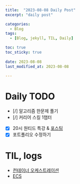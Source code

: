 ```yaml
---
title:  "2023-08-08 Daily Post"
excerpt: "daily post"

categories:
  - Blog
tags:
  - [Blog, jekyll, TIL, Daily]

toc: true
toc_sticky: true
 
date: 2023-08-08
last_modified_at: 2023-08-08

---
```


# Daily TODO

- [/] 알고리즘 한문제 풀기
- [/] 커리어 스킬 1챕터
- [x] 20시 원티드 특강 & [포스팅](https://yelm-212.github.io/docker_k8s/docker-03/)
- [x] 포트폴리오 수정하기

# TIL, logs

- [컨테이너 오케스트레이션](https://www.ibm.com/kr-ko/topics/container-orchestration)
- [ECS](https://docs.aws.amazon.com/ko_kr/ecs/index.html)
